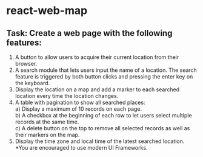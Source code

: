 # react-web-map
## Task: Create a web page with the following features: <br>
1. A button to allow users to acquire their current location from their browser. <br>
2. A search module that lets users input the name of a location. The search feature is triggered by both button clicks and pressing the enter key on the keyboard. <br>
3. Display the location on a map and add a marker to each searched location every time the location changes. <br>
4. A table with pagination to show all searched places: <br>
a)         Display a maximum of 10 records on each page. <br>
b)        A checkbox at the beginning of each row to let users select multiple records at the same time. <br>
c)         A delete button on the top to remove all selected records as well as their markers on the map. <br>
5. Display the time zone and local time of the latest searched location. <br>
*You are encouraged to use modern UI Frameworks. <br>
